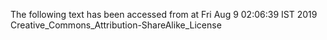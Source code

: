 The following text has been accessed from at Fri Aug 9 02:06:39 IST 2019
Creative_Commons_Attribution-ShareAlike_License
